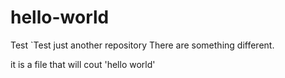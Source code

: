 # hello-world
Test `Test
just another repository
There are something different.


it is a file that will cout 'hello world'
